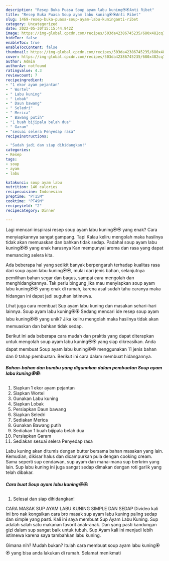 ```yaml
---
description: "Resep Buka Puasa Soup ayam labu kuning🏵🏵Anti Ribet"
title: "Resep Buka Puasa Soup ayam labu kuning🏵🏵Anti Ribet"
slug: 1469-resep-buka-puasa-soup-ayam-labu-kuninganti-ribet
category: Uncategorized
date: 2022-05-30T15:15:44.942Z
image: https://img-global.cpcdn.com/recipes/503da42386745235/680x482cq70/soup-ayam-labu-kuning-foto-resep-utama.jpg
hideToc: false
enableToc: true
enableTocContent: false
thumbnail: https://img-global.cpcdn.com/recipes/503da42386745235/680x482cq70/soup-ayam-labu-kuning-foto-resep-utama.jpg
cover: https://img-global.cpcdn.com/recipes/503da42386745235/680x482cq70/soup-ayam-labu-kuning-foto-resep-utama.jpg
author: Admin
authorAv: notfound
ratingvalue: 4.3
reviewcount: 7
recipeingredient:
- "1 ekor ayam pejantan"
- " Wortel"
- " Labu kuning"
- " Lobak"
- " Daun bawang"
- " Seledri"
- " Merica"
- " Bawang putih"
- "1 buah bijipala belah dua"
- " Garam"
- "sesuai selera Penyedap rasa"
recipeinstructions:

- "Sudah jadi dan siap dihidangkan!"
categories:
- Resep
tags:
- soup
- ayam
- labu

katakunci: soup ayam labu 
nutrition: 146 calories
recipecuisine: Indonesian
preptime: "PT15M"
cooktime: "PT49M"
recipeyield: "2"
recipecategory: Dinner

---
```



Lagi mencari inspirasi resep soup ayam labu kuning🏵🏵 yang enak? Cara menyiapkannya sangat gampang. Tapi Kalau keliru mengolah maka hasilnya tidak akan memuaskan dan bahkan tidak sedap. Padahal soup ayam labu kuning🏵🏵 yang enak harusnya Kan mempunyai aroma dan rasa yang dapat memancing selera kita.


Ada beberapa hal yang sedikit banyak berpengaruh terhadap kualitas rasa dari soup ayam labu kuning🏵🏵, mulai dari jenis bahan, selanjutnya pemilihan bahan segar dan bagus, sampai cara mengolah dan menghidangkannya. Tak perlu bingung jika mau menyiapkan soup ayam labu kuning🏵🏵 yang enak di rumah, karena asal sudah tahu caranya maka hidangan ini dapat jadi suguhan istimewa.

Lihat juga cara membuat Sup ayam labu kuning dan masakan sehari-hari lainnya. Soup ayam labu kuning🏵🏵 Sedang mencari ide resep soup ayam labu kuning🏵🏵 yang unik? Jika keliru mengolah maka hasilnya tidak akan memuaskan dan bahkan tidak sedap.


Berikut ini ada beberapa cara mudah dan praktis yang dapat diterapkan untuk mengolah soup ayam labu kuning🏵🏵 yang siap dikreasikan. Anda dapat membuat Soup ayam labu kuning🏵🏵 menggunakan 11 jenis bahan dan 0 tahap pembuatan. Berikut ini cara dalam membuat hidangannya.

<!--inarticleads1-->

##### Bahan-bahan dan bumbu yang digunakan dalam pembuatan Soup ayam labu kuning🏵🏵:

1. Siapkan 1 ekor ayam pejantan
1. Siapkan  Wortel
1. Gunakan  Labu kuning
1. Siapkan  Lobak
1. Persiapkan  Daun bawang
1. Siapkan  Seledri
1. Sediakan  Merica
1. Gunakan  Bawang putih
1. Sediakan 1 buah bijipala belah dua
1. Persiapkan  Garam
1. Sediakan sesuai selera Penyedap rasa


Labu kuning akan ditumis dengan butter bersama bahan masakan yang lain. Kemudian, dikisar halus dan dicampurkan pula dengan cooking cream. Sama seperti sup cendawan, sup ayam dan mana-mana sup berkrim yang lain. Sup labu kuning ini juga sangat sedap dimakan dengan roti garlik yang telah dibakar. 

<!--inarticleads2-->

##### Cara buat Soup ayam labu kuning🏵🏵:


1. Selesai dan siap dihidangkan!

CARA MASAK SUP AYAM LABU KUNING SIMPLE DAN SEDAP Divideo kali ini bro nak kongsikan cara bro masak sup ayam labu kuning paling sedap dan simple yang pasti. Kali ini saya membuat Sup Ayam Labu Kuning. Sup adalah salah satu makanan favorit anak-anak. Dan yang pasti kandungan gizi dalam sup sangat baik untuk tubuh. Sup Ayam kali ini menjadi lebih istimewa karena saya tambahkan labu kuning. 

Gimana nih? Mudah bukan? Itulah cara membuat soup ayam labu kuning🏵🏵 yang bisa anda lakukan di rumah. Selamat menikmati
